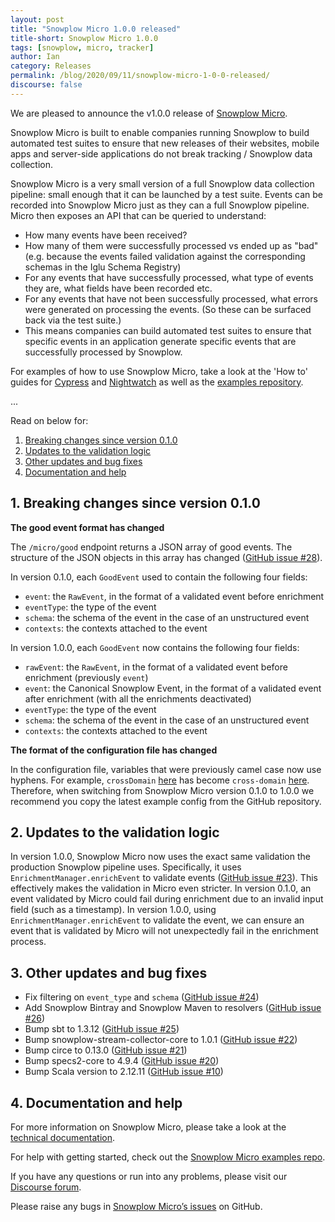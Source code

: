 ```yaml
---
layout: post
title: "Snowplow Micro 1.0.0 released"
title-short: Snowplow Micro 1.0.0
tags: [snowplow, micro, tracker]
author: Ian
category: Releases
permalink: /blog/2020/09/11/snowplow-micro-1-0-0-released/
discourse: false
---
```


We are pleased to announce the v1.0.0 release of [Snowplow Micro](https://github.com/snowplow-incubator/snowplow-micro#snowplow-micro).

Snowplow Micro is built to enable companies running Snowplow to build automated test suites to ensure that new releases of their websites, mobile apps and server-side applications do not break tracking / Snowplow data collection.

Snowplow Micro is a very small version of a full Snowplow data collection pipeline: small enough that it can be launched by a test suite. Events can be recorded into Snowplow Micro just as they can a full Snowplow pipeline. Micro then exposes an API that can be queried to understand:

* How many events have been received?
* How many of them were successfully processed vs ended up as "bad" (e.g. because the events failed validation against the corresponding schemas in the Iglu Schema Registry)
* For any events that have successfully processed, what type of events they are, what fields have been recorded etc.
* For any events that have not been successfully processed, what errors were generated on processing the events. (So these can be surfaced back via the test suite.)
* This means companies can build automated test suites to ensure that specific events in an application generate specific events that are successfully processed by Snowplow.

For examples of how to use Snowplow Micro, take a look at the 'How to' guides for [Cypress](https://snowplowanalytics.com/blog/2020/08/07/testing-tracking-with-micro-and-cypress/) and [Nightwatch](https://snowplowanalytics.com/blog/2020/08/07/testing-tracking-with-micro-and-nightwatch/) as well as the [examples repository](https://github.com/snowplow-incubator/snowplow-micro-examples#snowplow-micro-examples). 

...

Read on below for:

1. [Breaking changes since version 0.1.0](#breaking-changes)
2. [Updates to the validation logic](#validation)
3. [Other updates and bug fixes](#updates)
4. [Documentation and help](#documentation-and-help)

<!--more-->

<h2 id="breaking-changes">1. Breaking changes since version 0.1.0</h2>

__The good event format has changed__

The `/micro/good` endpoint returns a JSON array of good events. The structure of the JSON objects in this array has changed ([GitHub issue #28](https://github.com/snowplow-incubator/snowplow-micro/issues/28)). 

In version 0.1.0, each `GoodEvent` used to contain the following four fields:

* `event`: the `RawEvent`, in the format of a validated event before enrichment
* `eventType`: the type of the event
* `schema`: the schema of the event in the case of an unstructured event
* `contexts`: the contexts attached to the event

In version 1.0.0, each `GoodEvent` now contains the following four fields:

* `rawEvent`: the `RawEvent`, in the format of a validated event before enrichment (previously `event`)
* `event`: the Canonical Snowplow Event, in the format of a validated event after enrichment (with all the enrichments deactivated)
* `eventType`: the type of the event
* `schema`: the schema of the event in the case of an unstructured event
* `contexts`: the contexts attached to the event

__The format of the configuration file has changed__

In the configuration file, variables that were previously camel case now use hyphens. For example, `crossDomain` [here](https://github.com/snowplow-incubator/snowplow-micro/blob/micro-0.1.0/example/micro.conf#L34) has become `cross-domain` [here](https://github.com/snowplow-incubator/snowplow-micro/blob/master/example/micro.conf#L41). Therefore, when switching from Snowplow Micro version 0.1.0 to 1.0.0 we recommend you copy the latest example config from the GitHub repository.


<h2 id="validation">2. Updates to the validation logic</h2>

In version 1.0.0, Snowplow Micro now uses the exact same validation the production Snowplow pipeline uses. Specifically, it uses `EnrichmentManager.enrichEvent` to validate events ([GitHub issue #23](https://github.com/snowplow-incubator/snowplow-micro/issues/23)). This effectively makes the validation in Micro even stricter. In version 0.1.0, an event validated by Micro could fail during enrichment due to an invalid input field (such as a timestamp). In version 1.0.0, using `EnrichmentManager.enrichEvent` to validate the event, we can ensure an event that is validated by Micro will not unexpectedly fail in the enrichment process.


<h2 id="updates">3. Other updates and bug fixes</h2>

- Fix filtering on `event_type` and `schema` ([GitHub issue #24](https://github.com/snowplow-incubator/snowplow-micro/issues/24))
- Add Snowplow Bintray and Snowplow Maven to resolvers ([GitHub issue #26](https://github.com/snowplow-incubator/snowplow-micro/issues/26))
- Bump sbt to 1.3.12 ([GitHub issue #25](https://github.com/snowplow-incubator/snowplow-micro/issues/25))
- Bump snowplow-stream-collector-core to 1.0.1 ([GitHub issue #22](https://github.com/snowplow-incubator/snowplow-micro/issues/22))
- Bump circe to 0.13.0 ([GitHub issue #21](https://github.com/snowplow-incubator/snowplow-micro/issues/21))
- Bump specs2-core to 4.9.4 ([GitHub issue #20](https://github.com/snowplow-incubator/snowplow-micro/issues/20))
- Bump Scala version to 2.12.11 ([GitHub issue #10](https://github.com/snowplow-incubator/snowplow-micro/issues/10))


<h2 id="documentation-and-help">4. Documentation and help</h2>

For more information on Snowplow Micro, please take a look at the [technical documentation](https://github.com/snowplow-incubator/snowplow-micro#snowplow-micro).

For help with getting started, check out the [Snowplow Micro examples repo](https://github.com/snowplow-incubator/snowplow-micro-examples#snowplow-micro-examples).

If you have any questions or run into any problems, please visit our [Discourse forum](https://discourse.snowplowanalytics.com/). 

Please raise any bugs in [Snowplow Micro’s issues](https://github.com/snowplow-incubator/snowplow-micro/issues) on GitHub.
